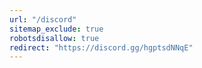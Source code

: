 ```yaml
---
url: "/discord"
sitemap_exclude: true
robotsdisallow: true
redirect: "https://discord.gg/hgptsdNNqE"
---
```

